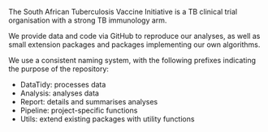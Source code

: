 The South African Tuberculosis Vaccine Initiative is a TB clinical trial organisation with a strong TB immunology arm.

We provide data and code via GitHub to reproduce our analyses, as well as small extension packages and packages implementing our own algorithms.

We use a consistent naming system, with the following prefixes indicating the purpose of the repository:

- DataTidy: processes data
- Analysis: analyses data
- Report: details and summarises analyses
- Pipeline: project-specific functions
- Utils: extend existing packages with utility functions

<!--

**Here are some ideas to get you started:**

🙋‍♀️ A short introduction - what is your organization all about?
🌈 Contribution guidelines - how can the community get involved?
👩‍💻 Useful resources - where can the community find your docs? Is there anything else the community should know?
🍿 Fun facts - what does your team eat for breakfast?
🧙 Remember, you can do mighty things with the power of [Markdown](https://docs.github.com/github/writing-on-github/getting-started-with-writing-and-formatting-on-github/basic-writing-and-formatting-syntax)
-->
